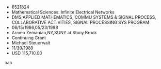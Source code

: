 
* 8521824
* Mathematical Sciences: Infinite Electrical Networks
* DMS,APPLIED MATHEMATICS, COMMU SYSTEMS & SIGNAL PROCESS, COLLABORATIVE ACTIVITIES, SIGNAL PROCESSING SYS PROGRAM
* 06/15/1986,05/23/1988
* Armen Zemanian,NY,SUNY at Stony Brook
* Continuing Grant
* Michael Steuerwalt
* 11/30/1989
* USD 115,710.00

nan
